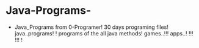 # Java-Programs-
* Java_Programs from 0-Programer!
30 days programing files!
java..programs! !
programs of the all java methods!
games..!!!
apps..! !!!
!!!
!
